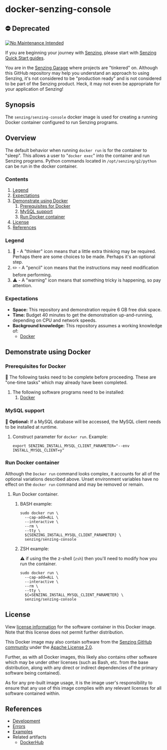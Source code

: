 # docker-senzing-console

## :no_entry: Deprecated

[![No Maintenance Intended](http://unmaintained.tech/badge.svg)](http://unmaintained.tech/)

If you are beginning your journey with [Senzing],
please start with [Senzing Quick Start guides].

You are in the [Senzing Garage] where projects are "tinkered" on.
Although this GitHub repository may help you understand an approach to using Senzing,
it's not considered to be "production ready" and is not considered to be part of the Senzing product.
Heck, it may not even be appropriate for your application of Senzing!

## Synopsis

The `senzing/senzing-console` docker image is used for creating
a running Docker container configured to run Senzing programs.

## Overview

The default behavior when running `docker run` is for the container to "sleep".
This allows a user to "`docker exec`" into the container and run Senzing programs.
Python commands located in `/opt/senzing/g2/python` can be run in the docker container.

### Contents

1. [Legend]
1. [Expectations]
1. [Demonstrate using Docker]
   1. [Prerequisites for Docker]
   1. [MySQL support]
   1. [Run Docker container]
1. [License]
1. [References]

### Legend

1. :thinking: - A "thinker" icon means that a little extra thinking may be required.
   Perhaps there are some choices to be made.
   Perhaps it's an optional step.
1. :pencil2: - A "pencil" icon means that the instructions may need modification before performing.
1. :warning: - A "warning" icon means that something tricky is happening, so pay attention.

### Expectations

- **Space:** This repository and demonstration require 6 GB free disk space.
- **Time:** Budget 40 minutes to get the demonstration up-and-running, depending on CPU and network speeds.
- **Background knowledge:** This repository assumes a working knowledge of:
  - [Docker]

## Demonstrate using Docker

### Prerequisites for Docker

:thinking: The following tasks need to be complete before proceeding.
These are "one-time tasks" which may already have been completed.

1. The following software programs need to be installed:
   1. [Docker]

### MySQL support

:thinking: **Optional:** If a MySQL database will be accessed, the MySQL client needs to be installed at runtime.

1. Construct parameter for `docker run`.
   Example:

   ```console
   export SENZING_INSTALL_MYSQL_CLIENT_PARAMETER="--env INSTALL_MYSQL_CLIENT=y"
   ```

### Run Docker container

Although the `Docker run` command looks complex,
it accounts for all of the optional variations described above.
Unset environment variables have no effect on the
`docker run` command and may be removed or remain.

1. Run Docker container.

   1. BASH example:

      ```console
      sudo docker run \
        --cap-add=ALL \
        --interactive \
        --rm \
        --tty \
        ${SENZING_INSTALL_MYSQL_CLIENT_PARAMETER} \
        senzing/senzing-console
      ```

   1. ZSH example:

      :warning: if using the the z-shell (`zsh`) then you'll need to modify how you run the container.

      ```console
      sudo docker run \
        --cap-add=ALL \
        --interactive \
        --rm \
        --tty \
        ${=SENZING_INSTALL_MYSQL_CLIENT_PARAMETER} \
        senzing/senzing-console
      ```

## License

View [license information] for the software container in this Docker image.
Note that this license does not permit further distribution.

This Docker image may also contain software from the
[Senzing GitHub community] under the [Apache License 2.0].

Further, as with all Docker images,
this likely also contains other software which may be under other licenses
(such as Bash, etc. from the base distribution,
along with any direct or indirect dependencies of the primary software being contained).

As for any pre-built image usage,
it is the image user's responsibility to ensure that any use of this image complies
with any relevant licenses for all software contained within.

## References

- [Development]
- [Errors]
- [Examples]
- Related artifacts
  - [DockerHub]

[Apache License 2.0]: https://www.apache.org/licenses/LICENSE-2.0
[Demonstrate using Docker]: #demonstrate-using-docker
[Development]: docs/development.md
[Docker]: https://github.com/senzing-garage/knowledge-base/blob/main/WHATIS/docker.md
[DockerHub]: https://hub.docker.com/r/senzing/senzing-console
[Errors]: docs/errors.md
[Examples]: docs/examples.md
[Expectations]: #expectations
[Legend]: #legend
[license information]: https://senzing.com/end-user-license-agreement/
[License]: #license
[MySQL support]: #mysql-support
[Prerequisites for Docker]: #prerequisites-for-docker
[References]: #references
[Run Docker container]: #run-docker-container
[Senzing Garage]: https://github.com/senzing-garage
[Senzing GitHub community]: https://github.com/senzing-garage/
[Senzing Quick Start guides]: https://docs.senzing.com/quickstart/
[Senzing]: https://senzing.com/
